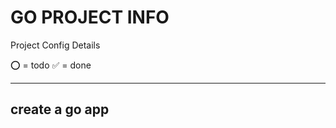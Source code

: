 # GO PROJECT INFO

Project Config Details

⭕ = todo ✅ = done

---

## create a go app

```bash

```
